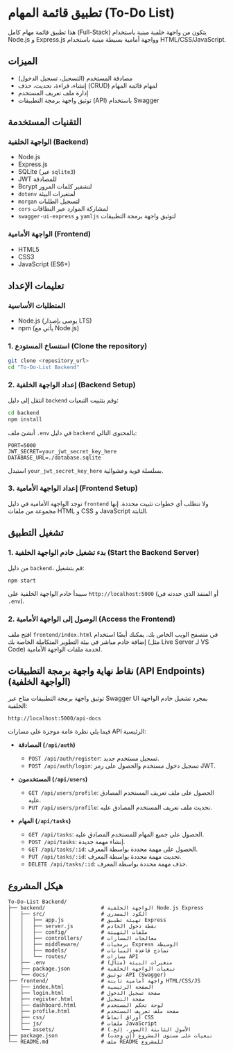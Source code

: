 # تطبيق قائمة المهام (To-Do List)

هذا تطبيق قائمة مهام كامل  (Full-Stack) يتكون من واجهة خلفية مبنية باستخدام Node.js و Express.js وواجهة أمامية بسيطة مبنية باستخدام HTML/CSS/JavaScript.

## الميزات

*   مصادقة المستخدم (التسجيل، تسجيل الدخول)
*   إنشاء، قراءة، تحديث، حذف (CRUD) لمهام قائمة المهام
*   إدارة ملف تعريف المستخدم
*   توثيق واجهة برمجة التطبيقات (API) باستخدام Swagger

## التقنيات المستخدمة

### الواجهة الخلفية (Backend)

*   Node.js
*   Express.js
*   SQLite (عبر `sqlite3`)
*   JWT للمصادقة
*   Bcrypt لتشفير كلمات المرور
*   `dotenv` لمتغيرات البيئة
*   `morgan` لتسجيل الطلبات
*   `cors` لمشاركة الموارد عبر النطاقات
*   `swagger-ui-express` و `yamljs` لتوثيق واجهة برمجة التطبيقات

### الواجهة الأمامية (Frontend)

*   HTML5
*   CSS3
*   JavaScript (ES6+)

## تعليمات الإعداد

### المتطلبات الأساسية

*   Node.js (يوصى بإصدار LTS)
*   npm (يأتي مع Node.js)

### 1. استنساخ المستودع (Clone the repository)

```bash
git clone <repository_url>
cd "To-Do-List Backend"
```

### 2. إعداد الواجهة الخلفية (Backend Setup)

انتقل إلى دليل `backend` وقم بتثبيت التبعيات:

```bash
cd backend
npm install
```

أنشئ ملف `.env` في دليل `backend` بالمحتوى التالي:

```
PORT=5000
JWT_SECRET=your_jwt_secret_key_here
DATABASE_URL=./database.sqlite
```

استبدل `your_jwt_secret_key_here` بسلسلة قوية وعشوائية.

### 3. إعداد الواجهة الأمامية (Frontend Setup)

توجد الواجهة الأمامية في دليل `frontend` ولا تتطلب أي خطوات تثبيت محددة. إنها مجموعة من ملفات HTML و CSS و JavaScript الثابتة.

## تشغيل التطبيق

### 1. بدء تشغيل خادم الواجهة الخلفية (Start the Backend Server)

من دليل `backend`، قم بتشغيل:

```bash
npm start
```

سيبدأ خادم الواجهة الخلفية على `http://localhost:5000` (أو المنفذ الذي حددته في `.env`).

### 2. الوصول إلى الواجهة الأمامية (Access the Frontend)

افتح ملف `frontend/index.html` في متصفح الويب الخاص بك. يمكنك أيضًا استخدام إضافة خادم مباشر في بيئة التطوير المتكاملة الخاصة بك (مثل Live Server لـ VS Code) لخدمة ملفات الواجهة الأمامية.

## نقاط نهاية واجهة برمجة التطبيقات (API Endpoints) (الواجهة الخلفية)

توثيق واجهة برمجة التطبيقات متاح عبر Swagger UI بمجرد تشغيل خادم الواجهة الخلفية:

`http://localhost:5000/api-docs`

فيما يلي نظرة عامة موجزة على مسارات API الرئيسية:

*   **المصادقة (`/api/auth`)**
    *   `POST /api/auth/register`: تسجيل مستخدم جديد.
    *   `POST /api/auth/login`: تسجيل دخول مستخدم والحصول على رمز JWT.

*   **المستخدمون (`/api/users`)**
    *   `GET /api/users/profile`: الحصول على ملف تعريف المستخدم المصادق عليه.
    *   `PUT /api/users/profile`: تحديث ملف تعريف المستخدم المصادق عليه.

*   **المهام (`/api/tasks`)**
    *   `GET /api/tasks`: الحصول على جميع المهام للمستخدم المصادق عليه.
    *   `POST /api/tasks`: إنشاء مهمة جديدة.
    *   `GET /api/tasks/:id`: الحصول على مهمة محددة بواسطة المعرف.
    *   `PUT /api/tasks/:id`: تحديث مهمة محددة بواسطة المعرف.
    *   `DELETE /api/tasks/:id`: حذف مهمة محددة بواسطة المعرف.

## هيكل المشروع

```
To-Do-List Backend/
├── backend/                  # الواجهة الخلفية Node.js Express
│   ├── src/                  # الكود المصدري
│   │   ├── app.js            # تهيئة تطبيق Express
│   │   ├── server.js         # نقطة دخول الخادم
│   │   ├── config/           # ملفات التهيئة
│   │   ├── controllers/      # معالجات المسارات
│   │   ├── middleware/       # برمجيات Express الوسيطة
│   │   ├── models/           # نماذج قاعدة البيانات
│   │   └── routes/           # مسارات API
│   ├── .env                  # متغيرات البيئة (مثال)
│   ├── package.json          # تبعيات الواجهة الخلفية
│   └── docs/                 # توثيق API (Swagger)
├── frontend/                 # واجهة أمامية ثابتة HTML/CSS/JS
│   ├── index.html            # الصفحة الرئيسية
│   ├── login.html            # صفحة تسجيل الدخول
│   ├── register.html         # صفحة التسجيل
│   ├── dashboard.html        # لوحة تحكم المستخدم
│   ├── profile.html          # صفحة ملف تعريف المستخدم
│   ├── css/                  # أوراق أنماط CSS
│   ├── js/                   # ملفات JavaScript
│   └── assets/               # الأصول الثابتة (الصور، إلخ.)
├── package.json              # تبعيات على مستوى المشروع (إن وجدت)
└── README.md                 # ملف README للمشروع
```
